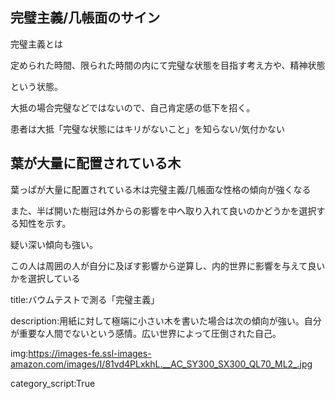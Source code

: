 



## 完璧主義/几帳面のサイン

完璧主義とは

<pre>
定められた時間、限られた時間の内にて完璧な状態を目指す考え方や、精神状態のことである。
</pre>

という状態。

大抵の場合完璧などではないので、自己肯定感の低下を招く。

患者は大抵「完璧な状態にはキリがないこと」を知らない/気付かない



## 葉が大量に配置されている木

葉っぱが大量に配置されている木は完璧主義/几帳面な性格の傾向が強くなる

また、半ば開いた樹冠は外からの影響を中へ取り入れて良いのかどうかを選択する知性を示す。

疑い深い傾向も強い。

この人は周囲の人が自分に及ぼす影響から逆算し、内的世界に影響を与えて良いかを選択している





















title:バウムテストで測る「完璧主義」

description:用紙に対して極端に小さい木を書いた場合は次の傾向が強い。自分が重要な人間でないという感情。広い世界によって圧倒された自己。

img:https://images-fe.ssl-images-amazon.com/images/I/81vd4PLxkhL.__AC_SY300_SX300_QL70_ML2_.jpg

category_script:True




